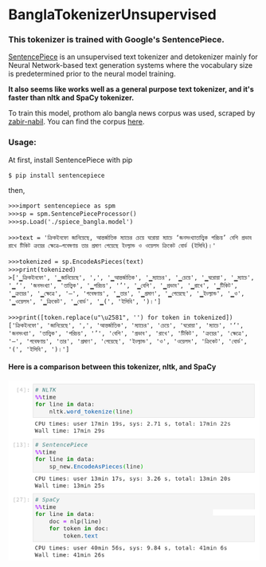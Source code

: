 # BanglaTokenizerUnsupervised
### This tokenizer is trained with Google's **SentencePiece**. ###
[SentencePiece](https://github.com/google/sentencepiece) is an unsupervised text tokenizer and detokenizer mainly for Neural Network-based text generation systems where the vocabulary size is predetermined prior to the neural model training. 

**It also seems like works well as a general purpose text tokenizer, and it's faster than nltk and SpaCy tokenizer.**

To train this model, prothom alo bangla news corpus was used, scraped by [zabir-nabil](https://github.com/zabir-nabil). You can find the corpus [here](https://www.kaggle.com/furcifer/bangla-newspaper-dataset).

### Usage: ###
At first, install SentencePiece with pip
```
$ pip install sentencepiece
```

then,
```
>>>import sentencepiece as spm
>>>sp = spm.SentencePieceProcessor()
>>>sp.Load('./spiece_bangla.model')

>>>text = 'ক্রিকইনফো জানিয়েছে, আন্তর্জাতিক ম্যাচের চেয়ে ঘরোয়া ম্যাচে ‘জনসংখ্যাতাত্ত্বিক পরিচয়’ বেশি প্রভাব রাখে টিকিট ক্রয়ের ক্ষেত্রে—গবেষণায় তার প্রমাণ পেয়েছে ইংল্যান্ড ও ওয়েলস ক্রিকেট বোর্ড (ইসিবি)।'

>>>tokenized = sp.EncodeAsPieces(text)
>>>print(tokenized)
>['▁ক্রিকইনফো', '▁জানিয়েছে', ',', '▁আন্তর্জাতিক', '▁ম্যাচের', '▁চেয়ে', '▁ঘরোয়া', '▁ম্যাচে', '▁‘', 'জনসংখ্যা', 'তাত্ত্বিক', '▁পরিচয়', '’', '▁বেশি', '▁প্রভাব', '▁রাখে', '▁টিকিট', '▁ক্রয়ের', '▁ক্ষেত্রে', '—', 'গবেষণায়', '▁তার', '▁প্রমাণ', '▁পেয়েছে', '▁ইংল্যান্ড', '▁ও', '▁ওয়েলস', '▁ক্রিকেট', '▁বোর্ড', '▁(', 'ইসিবি', ')।']

>>>print([token.replace(u"\u2581", '') for token in tokenized])
['ক্রিকইনফো', 'জানিয়েছে', ',', 'আন্তর্জাতিক', 'ম্যাচের', 'চেয়ে', 'ঘরোয়া', 'ম্যাচে', '‘', 'জনসংখ্যা', 'তাত্ত্বিক', 'পরিচয়', '’', 'বেশি', 'প্রভাব', 'রাখে', 'টিকিট', 'ক্রয়ের', 'ক্ষেত্রে', '—', 'গবেষণায়', 'তার', 'প্রমাণ', 'পেয়েছে', 'ইংল্যান্ড', 'ও', 'ওয়েলস', 'ক্রিকেট', 'বোর্ড', '(', 'ইসিবি', ')।']
```
#### Here is a comparison between this tokenizer, nltk, and SpaCy ####
![alt comparison](https://github.com/taufique74/BanglaTokenizerUnsupervised/raw/master/comparison.png)
